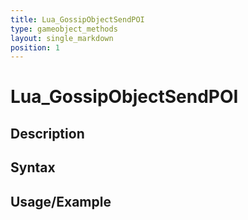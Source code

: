 ```yaml
---
title: Lua_GossipObjectSendPOI
type: gameobject_methods
layout: single_markdown
position: 1
---
```


# Lua_GossipObjectSendPOI

## Description

## Syntax

## Usage/Example


